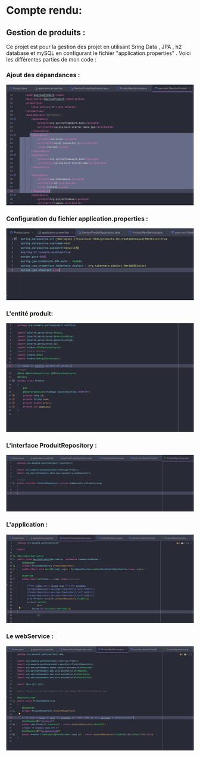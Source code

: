 <h1>Compte rendu:</h1>
<h2>Gestion de produits :</h2>

Ce projet est pour la gestion des projet en utilisant Sring Data , JPA , h2 database et mySQL en configurant le fichier "application.properties" .
Voici les différentes parties de mon code :

<h3>Ajout des dépandances :</h3>
<img src="./Captures/dependance.PNG">

<h3>Configuration du fichier application.properties :</h3>
<img src="./Captures/config.PNG">

<h3>L'entité produit:</h3>
<img src="./Captures/Entite.PNG">

<h3>L'interface ProduitRepository :</h3>
<img src="./Captures/Repo.PNG">

<h3>L'application :</h3>
<img src="./Captures/AjoutProduit.PNG">

<h3>Le webService :</h3>
<img src="./Captures/Webservice.PNG">



